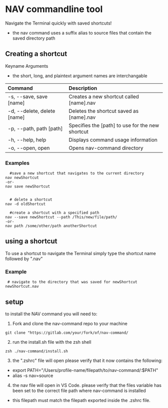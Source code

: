 # NAV commandline tool


Navigate the Terminal quickly with saved shortcuts!
  - the nav command uses a suffix alias to source files that contain the saved directory path

## Creating a shortcut


Keyname Arguments
  - the short, long, and plaintext argument names are interchangable

| Command | Description |
|:-----|:-----|
| -s, --save, save [name] | Creates a new shortcut called [name].nav |
| -d, --delete, delete [name] | Deletes the shortcut saved as [name].nav |
| -p, --path, path [path] | Specifies the [path] to use for the new shortcut |
| -h, --help, help | Displays command usage information |
| -o, --open, open | Opens nav-command directory |

### Examples

```
  #save a new shortcut that navigates to the current directory
nav newShortcut
-or-
nav save newShortcut


  # delete a shortcut
nav -d oldShortcut

  #create a shortcut with a specified path
nav --save newShortcut --path /This/new/file/path/
-or-
nav path /some/other/path anotherShortcut
```

## using a shortcut

To use a shortcut to navigate the Terminal
simply type the shortcut name followed by ".nav"

### Example

```
 # navigate to the directory that was saved for newShortcut
newShortcut.nav

```



## setup

to install the NAV command you will need to:
1. Fork and clone the nav-command repo to your machine

```
git clone "https://gitlab.com/your/fork/of/nav-command/
```

2. run the install.sh file with the zsh shell
```
zsh ./nav-command/install.sh
```

3. the ".zshrc" file will open please verify that it now contains the following:
  - export PATH="/Users/profile-name/filepath/to/nav-command/:$PATH"
  - alias -s nav=source

4. the nav file will open in VS Code. please verify that the files variable has been set to the correct file path where nav-command is installed
  - this filepath must match the filepath exported inside the .zshrc file.
